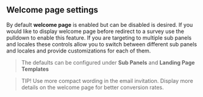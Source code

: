 ## Welcome page settings

By default **welcome page** is enabled but can be disabled is desired. If you would like to display welcome page before redirect to a survey use the pulldown to enable this feature. If you are targeting to multiple sub panels and locales these controls allow you to switch between different sub panels and locales and provide customizations for each of them.

> The defaults can be configured under **Sub Panels** and **Landing Page Templates**

> TIP! Use more compact wording in the email invitation. Display more details on the welcome page for better conversion rates.
